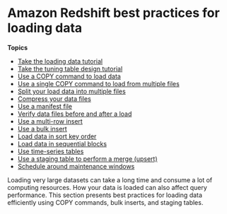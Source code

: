 # Amazon Redshift best practices for loading data<a name="c_loading-data-best-practices"></a>

**Topics**
+ [Take the loading data tutorial](c_best-practices-loading-take-loading-data-tutorial.md)
+ [Take the tuning table design tutorial](c_best-practices-loading-take-table-design-tutorial.md)
+ [Use a COPY command to load data](c_best-practices-use-copy.md)
+ [Use a single COPY command to load from multiple files](c_best-practices-single-copy-command.md)
+ [Split your load data into multiple files](c_best-practices-use-multiple-files.md)
+ [Compress your data files](c_best-practices-compress-data-files.md)
+ [Use a manifest file](best-practices-preventing-load-data-errors.md)
+ [Verify data files before and after a load](c_best-practices-verifying-data-files.md)
+ [Use a multi\-row insert](c_best-practices-multi-row-inserts.md)
+ [Use a bulk insert](c_best-practices-bulk-inserts.md)
+ [Load data in sort key order](c_best-practices-sort-key-order.md)
+ [Load data in sequential blocks](c_best-practices-load-data-in-sequential-blocks.md)
+ [Use time\-series tables](c_best-practices-time-series-tables.md)
+ [Use a staging table to perform a merge \(upsert\)](c_best-practices-upsert.md)
+ [Schedule around maintenance windows](c_best-practices-avoid-maintenance.md)

Loading very large datasets can take a long time and consume a lot of computing resources\. How your data is loaded can also affect query performance\. This section presents best practices for loading data efficiently using COPY commands, bulk inserts, and staging tables\. 